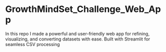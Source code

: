 # GrowthMindSet_Challenge_Web_App
 In this repo I made a powerful and user-friendly web app for refining, visualizing, and converting datasets with ease. Built with Streamlit for seamless CSV processing
